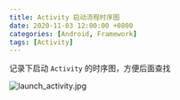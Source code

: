 ```yaml
---
title: Activity 启动流程时序图
date: 2020-11-03 12:00:00 +0800
categories: [Android, Framework]
tags: [Activity]
---
```


记录下启动 `Activity` 的时序图，方便后面查找

![launch_activity.jpg](../../../../image/2020-11-03-launch-activity-sequence/launch_activity.jpg)